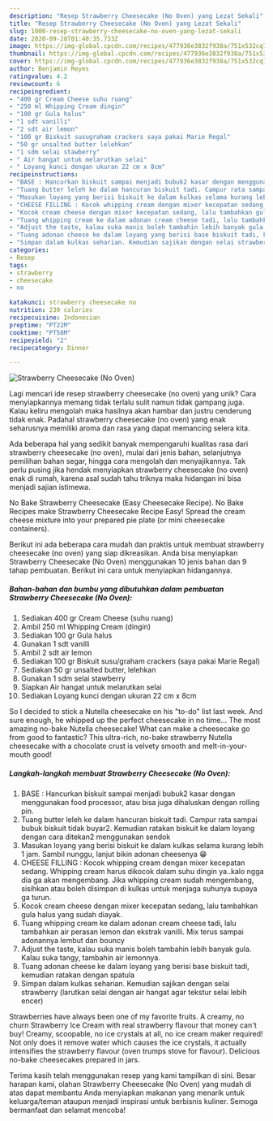 ```yaml
---
description: "Resep Strawberry Cheesecake (No Oven) yang Lezat Sekali"
title: "Resep Strawberry Cheesecake (No Oven) yang Lezat Sekali"
slug: 1000-resep-strawberry-cheesecake-no-oven-yang-lezat-sekali
date: 2020-09-28T01:40:35.733Z
image: https://img-global.cpcdn.com/recipes/477936e3832f938a/751x532cq70/strawberry-cheesecake-no-oven-foto-resep-utama.jpg
thumbnail: https://img-global.cpcdn.com/recipes/477936e3832f938a/751x532cq70/strawberry-cheesecake-no-oven-foto-resep-utama.jpg
cover: https://img-global.cpcdn.com/recipes/477936e3832f938a/751x532cq70/strawberry-cheesecake-no-oven-foto-resep-utama.jpg
author: Benjamin Reyes
ratingvalue: 4.2
reviewcount: 6
recipeingredient:
- "400 gr Cream Cheese suhu ruang"
- "250 ml Whipping Cream dingin"
- "100 gr Gula halus"
- "1 sdt vanilli"
- "2 sdt air lemon"
- "100 gr Biskuit susugraham crackers saya pakai Marie Regal"
- "50 gr unsalted butter lelehkan"
- "1 sdm selai stawberry"
- " Air hangat untuk melarutkan selai"
- " Loyang kunci dengan ukuran 22 cm x 8cm"
recipeinstructions:
- "BASE : Hancurkan biskuit sampai menjadi bubuk2 kasar dengan menggunakan food processor, atau bisa juga dihaluskan dengan rolling pin."
- "Tuang butter leleh ke dalam hancuran biskuit tadi. Campur rata sampai bubuk biskuit tidak buyar2. Kemudian ratakan biskuit ke dalam loyang dengan cara ditekan2 menggunakan sendok"
- "Masukan loyang yang berisi biskuit ke dalam kulkas selama kurang lebih 1 jam. Sambil nunggu, lanjut bikin adonan cheesenya 😁"
- "CHEESE FILLING : Kocok whipping cream dengan mixer kecepatan sedang. Whipping cream harus dikocok dalam suhu dingin ya..kalo ngga dia ga akan mengembang. Jika whipping cream sudah mengembang, sisihkan atau boleh disimpan di kulkas untuk menjaga suhunya supaya ga turun."
- "Kocok cream cheese dengan mixer kecepatan sedang, lalu tambahkan gula halus yang sudah diayak."
- "Tuang whipping cream ke dalam adonan cream cheese tadi, lalu tambahkan air perasan lemon dan ekstrak vanilli. Mix terus sampai adonannya lembut dan bouncy"
- "Adjust the taste, kalau suka manis boleh tambahin lebih banyak gula. Kalau suka tangy, tambahin air lemonnya."
- "Tuang adonan cheese ke dalam loyang yang berisi base biskuit tadi, kemudian ratakan dengan spatula"
- "Simpan dalam kulkas seharian. Kemudian sajikan dengan selai strawberry (larutkan selai dengan air hangat agar tekstur selai lebih encer)"
categories:
- Resep
tags:
- strawberry
- cheesecake
- no

katakunci: strawberry cheesecake no 
nutrition: 239 calories
recipecuisine: Indonesian
preptime: "PT22M"
cooktime: "PT58M"
recipeyield: "2"
recipecategory: Dinner

---
```



![Strawberry Cheesecake (No Oven)](https://img-global.cpcdn.com/recipes/477936e3832f938a/751x532cq70/strawberry-cheesecake-no-oven-foto-resep-utama.jpg)

Lagi mencari ide resep strawberry cheesecake (no oven) yang unik? Cara menyiapkannya memang tidak terlalu sulit namun tidak gampang juga. Kalau keliru mengolah maka hasilnya akan hambar dan justru cenderung tidak enak. Padahal strawberry cheesecake (no oven) yang enak seharusnya memiliki aroma dan rasa yang dapat memancing selera kita.

Ada beberapa hal yang sedikit banyak mempengaruhi kualitas rasa dari strawberry cheesecake (no oven), mulai dari jenis bahan, selanjutnya pemilihan bahan segar, hingga cara mengolah dan menyajikannya. Tak perlu pusing jika hendak menyiapkan strawberry cheesecake (no oven) enak di rumah, karena asal sudah tahu triknya maka hidangan ini bisa menjadi sajian istimewa.

No Bake Strawberry Cheesecake (Easy Cheesecake Recipe). No Bake Recipes make Strawberry Cheesecake Recipe Easy! Spread the cream cheese mixture into your prepared pie plate (or mini cheesecake containers).


Berikut ini ada beberapa cara mudah dan praktis untuk membuat strawberry cheesecake (no oven) yang siap dikreasikan. Anda bisa menyiapkan Strawberry Cheesecake (No Oven) menggunakan 10 jenis bahan dan 9 tahap pembuatan. Berikut ini cara untuk menyiapkan hidangannya.

<!--inarticleads1-->

##### Bahan-bahan dan bumbu yang dibutuhkan dalam pembuatan Strawberry Cheesecake (No Oven):

1. Sediakan 400 gr Cream Cheese (suhu ruang)
1. Ambil 250 ml Whipping Cream (dingin)
1. Sediakan 100 gr Gula halus
1. Gunakan 1 sdt vanilli
1. Ambil 2 sdt air lemon
1. Sediakan 100 gr Biskuit susu/graham crackers (saya pakai Marie Regal)
1. Sediakan 50 gr unsalted butter, lelehkan
1. Gunakan 1 sdm selai stawberry
1. Siapkan  Air hangat untuk melarutkan selai
1. Sediakan  Loyang kunci dengan ukuran 22 cm x 8cm


So I decided to stick a Nutella cheesecake on his &#34;to-do&#34; list last week. And sure enough, he whipped up the perfect cheesecake in no time… The most amazing no-bake Nutella cheesecake! What can make a cheesecake go from good to fantastic? This ultra-rich, no-bake strawberry Nutella cheesecake with a chocolate crust is velvety smooth and melt-in-your-mouth good! 

<!--inarticleads2-->

##### Langkah-langkah membuat Strawberry Cheesecake (No Oven):

1. BASE : Hancurkan biskuit sampai menjadi bubuk2 kasar dengan menggunakan food processor, atau bisa juga dihaluskan dengan rolling pin.
1. Tuang butter leleh ke dalam hancuran biskuit tadi. Campur rata sampai bubuk biskuit tidak buyar2. Kemudian ratakan biskuit ke dalam loyang dengan cara ditekan2 menggunakan sendok
1. Masukan loyang yang berisi biskuit ke dalam kulkas selama kurang lebih 1 jam. Sambil nunggu, lanjut bikin adonan cheesenya 😁
1. CHEESE FILLING : Kocok whipping cream dengan mixer kecepatan sedang. Whipping cream harus dikocok dalam suhu dingin ya..kalo ngga dia ga akan mengembang. Jika whipping cream sudah mengembang, sisihkan atau boleh disimpan di kulkas untuk menjaga suhunya supaya ga turun.
1. Kocok cream cheese dengan mixer kecepatan sedang, lalu tambahkan gula halus yang sudah diayak.
1. Tuang whipping cream ke dalam adonan cream cheese tadi, lalu tambahkan air perasan lemon dan ekstrak vanilli. Mix terus sampai adonannya lembut dan bouncy
1. Adjust the taste, kalau suka manis boleh tambahin lebih banyak gula. Kalau suka tangy, tambahin air lemonnya.
1. Tuang adonan cheese ke dalam loyang yang berisi base biskuit tadi, kemudian ratakan dengan spatula
1. Simpan dalam kulkas seharian. Kemudian sajikan dengan selai strawberry (larutkan selai dengan air hangat agar tekstur selai lebih encer)


Strawberries have always been one of my favorite fruits. A creamy, no churn Strawberry Ice Cream with real strawberry flavour that money can&#39;t buy! Creamy, scoopable, no ice crystals at all, no ice cream maker required! Not only does it remove water which causes the ice crystals, it actually intensifies the strawberry flavour (oven trumps stove for flavour). Delicious no-bake cheesecakes prepared in jars. 

Terima kasih telah menggunakan resep yang kami tampilkan di sini. Besar harapan kami, olahan Strawberry Cheesecake (No Oven) yang mudah di atas dapat membantu Anda menyiapkan makanan yang menarik untuk keluarga/teman ataupun menjadi inspirasi untuk berbisnis kuliner. Semoga bermanfaat dan selamat mencoba!
